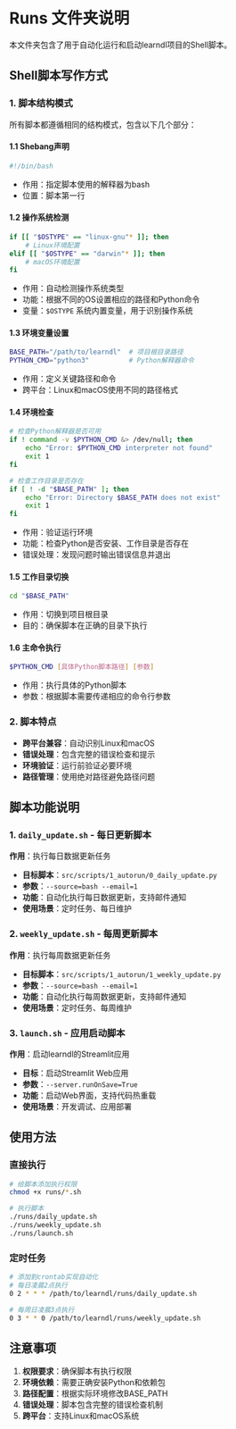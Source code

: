 # Runs 文件夹说明

本文件夹包含了用于自动化运行和启动learndl项目的Shell脚本。

## Shell脚本写作方式

### 1. 脚本结构模式
所有脚本都遵循相同的结构模式，包含以下几个部分：

#### 1.1 Shebang声明
```bash
#!/bin/bash
```
- 作用：指定脚本使用的解释器为bash
- 位置：脚本第一行

#### 1.2 操作系统检测
```bash
if [[ "$OSTYPE" == "linux-gnu"* ]]; then
    # Linux环境配置
elif [[ "$OSTYPE" == "darwin"* ]]; then
    # macOS环境配置
fi
```
- 作用：自动检测操作系统类型
- 功能：根据不同的OS设置相应的路径和Python命令
- 变量：`$OSTYPE` 系统内置变量，用于识别操作系统

#### 1.3 环境变量设置
```bash
BASE_PATH="/path/to/learndl"  # 项目根目录路径
PYTHON_CMD="python3"          # Python解释器命令
```
- 作用：定义关键路径和命令
- 跨平台：Linux和macOS使用不同的路径格式

#### 1.4 环境检查
```bash
# 检查Python解释器是否可用
if ! command -v $PYTHON_CMD &> /dev/null; then
    echo "Error: $PYTHON_CMD interpreter not found"
    exit 1
fi

# 检查工作目录是否存在
if [ ! -d "$BASE_PATH" ]; then
    echo "Error: Directory $BASE_PATH does not exist"
    exit 1
fi
```
- 作用：验证运行环境
- 功能：检查Python是否安装、工作目录是否存在
- 错误处理：发现问题时输出错误信息并退出

#### 1.5 工作目录切换
```bash
cd "$BASE_PATH"
```
- 作用：切换到项目根目录
- 目的：确保脚本在正确的目录下执行

#### 1.6 主命令执行
```bash
$PYTHON_CMD [具体Python脚本路径] [参数]
```
- 作用：执行具体的Python脚本
- 参数：根据脚本需要传递相应的命令行参数

### 2. 脚本特点
- **跨平台兼容**：自动识别Linux和macOS
- **错误处理**：包含完整的错误检查和提示
- **环境验证**：运行前验证必要环境
- **路径管理**：使用绝对路径避免路径问题

## 脚本功能说明

### 1. `daily_update.sh` - 每日更新脚本
**作用**：执行每日数据更新任务
- **目标脚本**：`src/scripts/1_autorun/0_daily_update.py`
- **参数**：`--source=bash --email=1`
- **功能**：自动化执行每日数据更新，支持邮件通知
- **使用场景**：定时任务、每日维护

### 2. `weekly_update.sh` - 每周更新脚本
**作用**：执行每周数据更新任务
- **目标脚本**：`src/scripts/1_autorun/1_weekly_update.py`
- **参数**：`--source=bash --email=1`
- **功能**：自动化执行每周数据更新，支持邮件通知
- **使用场景**：定时任务、每周维护

### 3. `launch.sh` - 应用启动脚本
**作用**：启动learndl的Streamlit应用
- **目标**：启动Streamlit Web应用
- **参数**：`--server.runOnSave=True`
- **功能**：启动Web界面，支持代码热重载
- **使用场景**：开发调试、应用部署

## 使用方法

### 直接执行
```bash
# 给脚本添加执行权限
chmod +x runs/*.sh

# 执行脚本
./runs/daily_update.sh
./runs/weekly_update.sh
./runs/launch.sh
```

### 定时任务
```bash
# 添加到crontab实现自动化
# 每日凌晨2点执行
0 2 * * * /path/to/learndl/runs/daily_update.sh

# 每周日凌晨3点执行
0 3 * * 0 /path/to/learndl/runs/weekly_update.sh
```

## 注意事项

1. **权限要求**：确保脚本有执行权限
2. **环境依赖**：需要正确安装Python和依赖包
3. **路径配置**：根据实际环境修改BASE_PATH
4. **错误处理**：脚本包含完整的错误检查机制
5. **跨平台**：支持Linux和macOS系统
